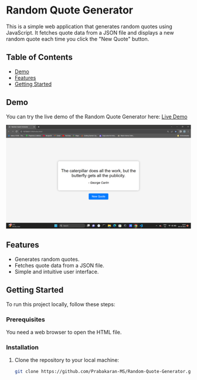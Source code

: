 # Random Quote Generator

This is a simple web application that generates random quotes using JavaScript. It fetches quote data from a JSON file and displays a new random quote each time you click the "New Quote" button.

## Table of Contents

- [Demo](#demo)
- [Features](#features)
- [Getting Started](#getting-started)

## Demo

You can try the live demo of the Random Quote Generator here: [Live Demo](#)

![Random Quote Generator Screenshot](screenshot.png)

## Features

- Generates random quotes.
- Fetches quote data from a JSON file.
- Simple and intuitive user interface.

## Getting Started

To run this project locally, follow these steps:

### Prerequisites

You need a web browser to open the HTML file.

### Installation

1. Clone the repository to your local machine:

   ```bash
   git clone https://github.com/Prabakaran-MS/Random-Quote-Generator.git

